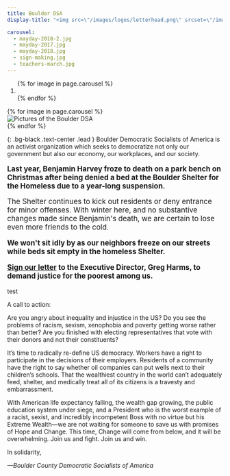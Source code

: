 ```yaml
---
title: Boulder DSA
display-title: "<img src=\"/images/logos/letterhead.png\" srcset=\"/images/logos/letterhead@2x.png 2x\" alt=\"Boulder Democratic Socialists of America\" class=\"img-responsive center-block\">"

carousel:
  - mayday-2018-2.jpg  - mayday-2017.jpg  - mayday-2018.jpg  - sign-making.jpg  - teachers-march.jpg
---
```


<div id="main-carousel" class="carousel slide" data-ride="carousel" data-interval="5000">
  <!-- Indicators -->
  <ol class="carousel-indicators">
	{% for image in page.carousel %}
    <li data-target="#main-carousel" data-slide-to="{{ forloop.index0 }}"{% if forloop.first %} class="active"{% endif %}></li>
    {% endfor %}
  </ol>

  <!-- Wrapper for slides -->
  <div class="carousel-inner">
	{% for image in page.carousel %}
    <div class="item{% if forloop.first %} active{% endif %}">
      <img src="/images/main-carousel/{{ image }}" alt="Pictures of the Boulder DSA">
    </div>
    {% endfor %}
  </div>

  <!-- Controls -->
  <a class="left carousel-control" href="#main-carousel" role="button" data-slide="prev">
    <span class="glyphicon glyphicon-chevron-left"></span>
  </a>
  <a class="right carousel-control" href="#main-carousel" role="button" data-slide="next">
    <span class="glyphicon glyphicon-chevron-right"></span>
  </a>
</div> <!-- Carousel -->

<div markdown="1" class="row">
<div markdown="1" class="col-md-10 col-md-offset-1">

{: .bg-black .text-center .lead }
Boulder Democratic Socialists of America is an activist organization which seeks to democratize not only our government but also our economy, our workplaces, and our society.

</div>

<div markdown="1" class="col-md-12" style="font-size: larger">

**Last year, Benjamin Harvey froze to death on a park bench on Christmas after being denied a bed at the Boulder Shelter for the Homeless due to a year-long suspension.**

The Shelter continues to kick out residents or deny entrance for minor offenses. With winter here, and no substantive changes made since Benjamin's death, we are certain to lose even more friends to the cold.

**We won't sit idly by as our neighbors freeze on our streets while beds sit empty in the homeless Shelter.**

**[Sign our letter](https://actionnetwork.org/petitions/protect-boulders-homeless-from-unfair-treatment-at-the-shelter
) to the Executive Director, Greg Harms, to demand justice for the poorest among us.**

</div>

<link href='https://actionnetwork.org/css/style-embed-v3.css' rel='stylesheet' type='text/css' /><script src='https://actionnetwork.org/widgets/v3/petition/protect-boulders-homeless-from-unfair-treatment-at-the-shelter?format=js&source=widget'></script><div class="col-md-12" id='can-petition-area-protect-boulders-homeless-from-unfair-treatment-at-the-shelter' style='width: 100%'><!-- this div is the target for our HTML insertion -->test</div>

<div markdown="1" class="col-md-12 scroll">

A call to action:

Are you angry about inequality and injustice in the US? Do you see the problems of racism, sexism, xenophobia and poverty getting worse rather than better? Are you finished with electing representatives that vote with their donors and not their constituents?
 
It’s time to radically re-define US democracy. Workers have a right to participate in the decisions of their employers. Residents of a community have the right to say whether oil companies can put wells next to their children’s schools. That the wealthiest country in the world can’t adequately feed, shelter, and medically treat all of its citizens is a travesty and embarrassment.

With American life expectancy falling, the wealth gap growing, the public education system under siege, and a President who is the worst example of a racist, sexist, and incredibly incompetent Boss with no virtue but his Extreme Wealth—we are not waiting for someone to save us with promises of Hope and Change. This time, Change will come from below, and it will be overwhelming. Join us and fight. Join us and win.

In solidarity,

_—Boulder County Democratic Socialists of America_

</div>
</div>
